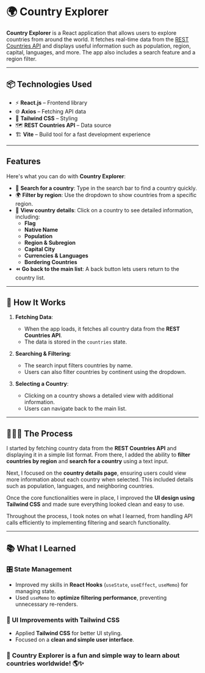 # 🌍 Country Explorer

**Country Explorer** is a React application that allows users to explore countries from around the world. It fetches real-time data from the [REST Countries API](https://restcountries.com/) and displays useful information such as population, region, capital, languages, and more. The app also includes a search feature and a region filter.

---

## 📦 Technologies Used

- ⚡ **React.js** – Frontend library
- 🌐 **Axios** – Fetching API data
- 🎨 **Tailwind CSS** – Styling
- 🗺 **REST Countries API** – Data source
- 🏗 **Vite** – Build tool for a fast development experience

---

##  Features

Here's what you can do with **Country Explorer**:

- 🔎 **Search for a country**: Type in the search bar to find a country quickly.
- 🌍 **Filter by region**: Use the dropdown to show countries from a specific region.
- 📌 **View country details**: Click on a country to see detailed information, including:
  - **Flag**
  - **Native Name**
  - **Population**
  - **Region & Subregion**
  - **Capital City**
  - **Currencies & Languages**
  - **Bordering Countries**
- ⏪ **Go back to the main list**: A back button lets users return to the country list.

---

## 🎯 How It Works

1. **Fetching Data**:
   - When the app loads, it fetches all country data from the **REST Countries API**.
   - The data is stored in the `countries` state.

2. **Searching & Filtering**:
   - The search input filters countries by name.
   - Users can also filter countries by continent using the dropdown.

3. **Selecting a Country**:
   - Clicking on a country shows a detailed view with additional information.
   - Users can navigate back to the main list.

---

## 👩🏽‍🍳 The Process

I started by fetching country data from the **REST Countries API** and displaying it in a simple list format. From there, I added the ability to **filter countries by region** and **search for a country** using a text input.

Next, I focused on the **country details page**, ensuring users could view more information about each country when selected. This included details such as population, languages, and neighboring countries.

Once the core functionalities were in place, I improved the **UI design using Tailwind CSS** and made sure everything looked clean and easy to use.

Throughout the process, I took notes on what I learned, from handling API calls efficiently to implementing filtering and search functionality.

---

## 📚 What I Learned

### 🎛 State Management
- Improved my skills in **React Hooks** (`useState`, `useEffect`, `useMemo`) for managing state.
- Used `useMemo` to **optimize filtering performance**, preventing unnecessary re-renders.

### 🎨 UI Improvements with Tailwind CSS
- Applied **Tailwind CSS** for better UI styling.
- Focused on a **clean and simple user interface**.



### 🚀 **Country Explorer** is a fun and simple way to learn about countries worldwide! 🌎✨

